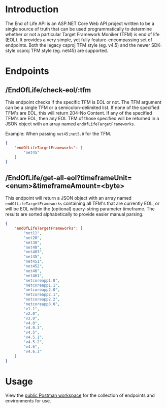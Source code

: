# Introduction

The End of Life API is an ASP.NET Core Web API project written to be a single source of truth that can be used
programmatically to determine whether or not a particular Target Framework Moniker (TFM) is end of life (EOL). It
provides a very simple, yet fully feature-encompassing set of endpoints. Both the legacy csproj TFM style (eg. v4.5) and
the newer SDK-style csproj TFM style (eg. net45) are supported.

# Endpoints

## /EndOfLife/check-eol/:tfm

This endpoint checks if the specific TFM is EOL or not. The TFM argument can be a single TFM or a semicolon-delimited
list. If none of the specified TFM's are EOL, this will return 204-No Content. If any of the specified TFM's are EOL,
then any EOL TFM of those specified will be returned in a JSON object with an array named `endOfLifeTargetFrameworks`.

Example: When passing `net45;net5.0` for the TFM.

```json
{
    "endOfLifeTargetFrameworks": [
        "net45"
    ]
}
```

## /EndOfLife/get-all-eol?timeframeUnit=\<enum>&timeframeAmount=\<byte>

This endpoint will return a JSON object with an array named `endOfLifeTargetFrameworks` containing all TFM's that are
currently EOL, or will be EOL within the (optional)
query-string parameter timeframe. The results are sorted alphabetically to provide easier manual parsing.

```json
{
    "endOfLifeTargetFrameworks": [
        "net11",
        "net20",
        "net30",
        "net40",
        "net403",
        "net45",
        "net451",
        "net452",
        "net46",
        "net461",
        "netcoreapp1.0",
        "netcoreapp1.1",
        "netcoreapp2.0",
        "netcoreapp2.1",
        "netcoreapp2.2",
        "netcoreapp3.0",
        "v1.1",
        "v2.0",
        "v3.0",
        "v4.0",
        "v4.0.3",
        "v4.5",
        "v4.5.1",
        "v4.5.2",
        "v4.6",
        "v4.6.1"
    ]
}
```

# Usage
View the [public Postman workspace](https://www.postman.com/HDougMurphy/workspace/end-of-life-api) for the collection of
endpoints and environments for use.
